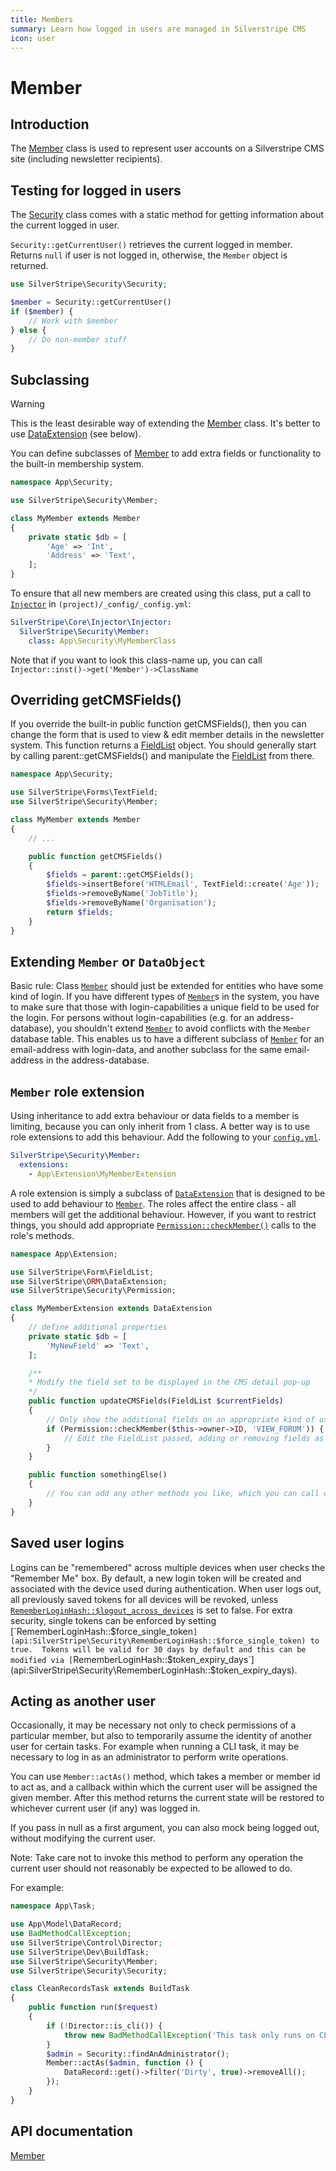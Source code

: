 ```yaml
---
title: Members
summary: Learn how logged in users are managed in Silverstripe CMS
icon: user
---
```


# Member

## Introduction

The [Member](api:SilverStripe\Security\Member) class is used to represent user accounts on a Silverstripe CMS site (including newsletter recipients).

## Testing for logged in users

The [Security](api:SilverStripe\Security\Security) class comes with a static method for getting information about the current logged in user.

`Security::getCurrentUser()` retrieves the current logged in member.  Returns `null` if user is not logged in, otherwise, the `Member` object is returned.

```php
use SilverStripe\Security\Security;

$member = Security::getCurrentUser()
if ($member) {
    // Work with $member
} else {
    // Do non-member stuff
}
```

## Subclassing

> [!WARNING]
> This is the least desirable way of extending the [Member](api:SilverStripe\Security\Member) class. It's better to use [DataExtension](api:SilverStripe\ORM\DataExtension)
> (see below).

You can define subclasses of [Member](api:SilverStripe\Security\Member) to add extra fields or functionality to the built-in membership system.

```php
namespace App\Security;

use SilverStripe\Security\Member;

class MyMember extends Member
{
    private static $db = [
        'Age' => 'Int',
        'Address' => 'Text',
    ];
}
```

To ensure that all new members are created using this class, put a call to [`Injector`](api:SilverStripe\Core\Injector\Injector) in
`(project)/_config/_config.yml`:

```yml
SilverStripe\Core\Injector\Injector:
  SilverStripe\Security\Member:
    class: App\Security\MyMemberClass
```

Note that if you want to look this class-name up, you can call `Injector::inst()->get('Member')->ClassName`

## Overriding getCMSFields()

If you override the built-in public function getCMSFields(), then you can change the form that is used to view & edit member
details in the newsletter system.  This function returns a [FieldList](api:SilverStripe\Forms\FieldList) object.  You should generally start by calling
parent::getCMSFields() and manipulate the [FieldList](api:SilverStripe\Forms\FieldList) from there.

```php
namespace App\Security;

use SilverStripe\Forms\TextField;
use SilverStripe\Security\Member;

class MyMember extends Member
{
    // ...

    public function getCMSFields()
    {
        $fields = parent::getCMSFields();
        $fields->insertBefore('HTMLEmail', TextField::create('Age'));
        $fields->removeByName('JobTitle');
        $fields->removeByName('Organisation');
        return $fields;
    }
}
```

## Extending `Member` or `DataObject`

Basic rule: Class [`Member`](api:SilverStripe\Security\Member) should just be extended for entities who have some kind of login.
If you have different types of [`Member`](api:SilverStripe\Security\Member)s in the system, you have to make sure that those with login-capabilities a unique field to be used for the login.
For persons without login-capabilities (e.g. for an address-database), you shouldn't extend [`Member`](api:SilverStripe\Security\Member) to avoid conflicts
with the `Member` database table. This enables us to have a different subclass of [`Member`](api:SilverStripe\Security\Member) for an email-address with login-data,
and another subclass for the same email-address in the address-database.

## `Member` role extension

Using inheritance to add extra behaviour or data fields to a member is limiting, because you can only inherit from 1
class. A better way is to use role extensions to add this behaviour. Add the following to your
[`config.yml`](/developer_guides/configuration/configuration/#configuration-yaml-syntax-and-rules).

```yml
SilverStripe\Security\Member:
  extensions:
    - App\Extension\MyMemberExtension
```

A role extension is simply a subclass of [`DataExtension`](api:SilverStripe\ORM\DataExtension) that is designed to be used to add behaviour to [`Member`](api:SilverStripe\Security\Member).
The roles affect the entire class - all members will get the additional behaviour.  However, if you want to restrict
things, you should add appropriate [`Permission::checkMember()`](api:SilverStripe\Security\Permission::checkMember()) calls to the role's methods.

```php
namespace App\Extension;

use SilverStripe\Form\FieldList;
use SilverStripe\ORM\DataExtension;
use SilverStripe\Security\Permission;

class MyMemberExtension extends DataExtension
{
    // define additional properties
    private static $db = [
        'MyNewField' => 'Text',
    ];

    /**
    * Modify the field set to be displayed in the CMS detail pop-up
    */
    public function updateCMSFields(FieldList $currentFields)
    {
        // Only show the additional fields on an appropriate kind of use
        if (Permission::checkMember($this->owner->ID, 'VIEW_FORUM')) {
            // Edit the FieldList passed, adding or removing fields as necessary
        }
    }

    public function somethingElse()
    {
        // You can add any other methods you like, which you can call directly on the member object.
    }
}
```

## Saved user logins

Logins can be "remembered" across multiple devices when user checks the "Remember Me" box. By default, a new login token
will be created and associated with the device used during authentication. When user logs out, all previously saved tokens
for all devices will be revoked, unless [`RememberLoginHash::$logout_across_devices`](api:SilverStripe\Security\RememberLoginHash::$logout_across_devices) is set to false. For extra security,
single tokens can be enforced by setting [`RememberLoginHash::$force_single_token`](api:SilverStripe\Security\RememberLoginHash::$force_single_token) to true.  Tokens will be valid for 30 days by
default and this can be modified via [`RememberLoginHash::$token_expiry_days`](api:SilverStripe\Security\RememberLoginHash::$token_expiry_days).

## Acting as another user

Occasionally, it may be necessary not only to check permissions of a particular member, but also to
temporarily assume the identity of another user for certain tasks. For example when running a CLI task,
it may be necessary to log in as an administrator to perform write operations.

You can use `Member::actAs()` method, which takes a member or member id to act as, and a callback
within which the current user will be assigned the given member. After this method returns
the current state will be restored to whichever current user (if any) was logged in.

If you pass in null as a first argument, you can also mock being logged out, without modifying
the current user.

Note: Take care not to invoke this method to perform any operation the current user should not
reasonably be expected to be allowed to do.

For example:

```php
namespace App\Task;

use App\Model\DataRecord;
use BadMethodCallException;
use SilverStripe\Control\Director;
use SilverStripe\Dev\BuildTask;
use SilverStripe\Security\Member;
use SilverStripe\Security\Security;

class CleanRecordsTask extends BuildTask
{
    public function run($request)
    {
        if (!Director::is_cli()) {
            throw new BadMethodCallException('This task only runs on CLI');
        }
        $admin = Security::findAnAdministrator();
        Member::actAs($admin, function () {
            DataRecord::get()->filter('Dirty', true)->removeAll();
        });
    }
}
```

## API documentation

[Member](api:SilverStripe\Security\Member)
